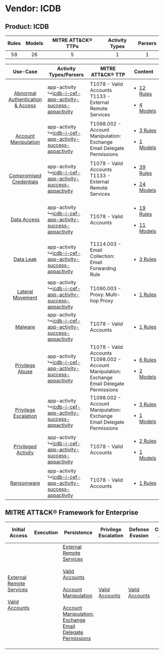 Vendor: ICDB
============
Product: ICDB
-------------
| Rules | Models | MITRE ATT&CK® TTPs | Activity Types | Parsers |
|:-----:|:------:|:------------------:|:--------------:|:-------:|
|  58   |   26   |         5          |       1        |    1    |

|    Use-Case    | Activity Types/Parsers    | MITRE ATT&CK® TTP    | Content    |
|:----:| ---- | ---- | ---- |
| [Abnormal Authentication & Access](../../../UseCases/uc_abnormal_authentication_&_access.md) |  app-activity<br> ↳[icdb-i-cef-app-activity-success-appactivity](Ps/pC_icdbicefappactivitysuccessappactivity.md)<br> | T1078 - Valid Accounts<br>T1133 - External Remote Services<br>    | [<ul><li>12 Rules</li></ul><ul><li>4 Models</li></ul>](RM/r_m_icdb_icdb_Abnormal_Authentication_&_Access.md) |
|    [Account Manipulation](../../../UseCases/uc_account_manipulation.md)    |  app-activity<br> ↳[icdb-i-cef-app-activity-success-appactivity](Ps/pC_icdbicefappactivitysuccessappactivity.md)<br> | T1098.002 - Account Manipulation: Exchange Email Delegate Permissions<br>    | [<ul><li>3 Rules</li></ul><ul><li>1 Models</li></ul>](RM/r_m_icdb_icdb_Account_Manipulation.md)    |
|          [Compromised Credentials](../../../UseCases/uc_compromised_credentials.md)          |  app-activity<br> ↳[icdb-i-cef-app-activity-success-appactivity](Ps/pC_icdbicefappactivitysuccessappactivity.md)<br> | T1078 - Valid Accounts<br>T1133 - External Remote Services<br>    | [<ul><li>39 Rules</li></ul><ul><li>24 Models</li></ul>](RM/r_m_icdb_icdb_Compromised_Credentials.md)         |
|    [Data Access](../../../UseCases/uc_data_access.md)    |  app-activity<br> ↳[icdb-i-cef-app-activity-success-appactivity](Ps/pC_icdbicefappactivitysuccessappactivity.md)<br> | T1078 - Valid Accounts<br>    | [<ul><li>19 Rules</li></ul><ul><li>11 Models</li></ul>](RM/r_m_icdb_icdb_Data_Access.md)    |
|    [Data Leak](../../../UseCases/uc_data_leak.md)    |  app-activity<br> ↳[icdb-i-cef-app-activity-success-appactivity](Ps/pC_icdbicefappactivitysuccessappactivity.md)<br> | T1114.003 - Email Collection: Email Forwarding Rule<br>    | [<ul><li>3 Rules</li></ul>](RM/r_m_icdb_icdb_Data_Leak.md)    |
|    [Lateral Movement](../../../UseCases/uc_lateral_movement.md)    |  app-activity<br> ↳[icdb-i-cef-app-activity-success-appactivity](Ps/pC_icdbicefappactivitysuccessappactivity.md)<br> | T1090.003 - Proxy: Multi-hop Proxy<br>    | [<ul><li>1 Rules</li></ul>](RM/r_m_icdb_icdb_Lateral_Movement.md)    |
|    [Malware](../../../UseCases/uc_malware.md)    |  app-activity<br> ↳[icdb-i-cef-app-activity-success-appactivity](Ps/pC_icdbicefappactivitysuccessappactivity.md)<br> | T1078 - Valid Accounts<br>    | [<ul><li>1 Rules</li></ul>](RM/r_m_icdb_icdb_Malware.md)    |
|    [Privilege Abuse](../../../UseCases/uc_privilege_abuse.md)    |  app-activity<br> ↳[icdb-i-cef-app-activity-success-appactivity](Ps/pC_icdbicefappactivitysuccessappactivity.md)<br> | T1078 - Valid Accounts<br>T1098.002 - Account Manipulation: Exchange Email Delegate Permissions<br> | [<ul><li>6 Rules</li></ul><ul><li>2 Models</li></ul>](RM/r_m_icdb_icdb_Privilege_Abuse.md)    |
|    [Privilege Escalation](../../../UseCases/uc_privilege_escalation.md)    |  app-activity<br> ↳[icdb-i-cef-app-activity-success-appactivity](Ps/pC_icdbicefappactivitysuccessappactivity.md)<br> | T1098.002 - Account Manipulation: Exchange Email Delegate Permissions<br>    | [<ul><li>3 Rules</li></ul><ul><li>1 Models</li></ul>](RM/r_m_icdb_icdb_Privilege_Escalation.md)    |
|    [Privileged Activity](../../../UseCases/uc_privileged_activity.md)    |  app-activity<br> ↳[icdb-i-cef-app-activity-success-appactivity](Ps/pC_icdbicefappactivitysuccessappactivity.md)<br> | T1078 - Valid Accounts<br>    | [<ul><li>2 Rules</li></ul><ul><li>1 Models</li></ul>](RM/r_m_icdb_icdb_Privileged_Activity.md)    |
|    [Ransomware](../../../UseCases/uc_ransomware.md)    |  app-activity<br> ↳[icdb-i-cef-app-activity-success-appactivity](Ps/pC_icdbicefappactivitysuccessappactivity.md)<br> | T1078 - Valid Accounts<br>    | [<ul><li>1 Rules</li></ul>](RM/r_m_icdb_icdb_Ransomware.md)    |

MITRE ATT&CK® Framework for Enterprise
--------------------------------------
| Initial Access                                                                                                                                   | Execution | Persistence                                                                                                                                                                                                                                                                                                                                 | Privilege Escalation                                                | Defense Evasion                                                     | Credential Access | Discovery | Lateral Movement | Collection                                                                                                                                                            | Command and Control                                                                                                                       | Exfiltration | Impact |
| ------------------------------------------------------------------------------------------------------------------------------------------------ | --------- | ------------------------------------------------------------------------------------------------------------------------------------------------------------------------------------------------------------------------------------------------------------------------------------------------------------------------------------------- | ------------------------------------------------------------------- | ------------------------------------------------------------------- | ----------------- | --------- | ---------------- | --------------------------------------------------------------------------------------------------------------------------------------------------------------------- | ----------------------------------------------------------------------------------------------------------------------------------------- | ------------ | ------ |
| [External Remote Services](https://attack.mitre.org/techniques/T1133)<br><br>[Valid Accounts](https://attack.mitre.org/techniques/T1078)<br><br> |           | [External Remote Services](https://attack.mitre.org/techniques/T1133)<br><br>[Valid Accounts](https://attack.mitre.org/techniques/T1078)<br><br>[Account Manipulation](https://attack.mitre.org/techniques/T1098)<br><br>[Account Manipulation: Exchange Email Delegate Permissions](https://attack.mitre.org/techniques/T1098/002)<br><br> | [Valid Accounts](https://attack.mitre.org/techniques/T1078)<br><br> | [Valid Accounts](https://attack.mitre.org/techniques/T1078)<br><br> |                   |           |                  | [Email Collection](https://attack.mitre.org/techniques/T1114)<br><br>[Email Collection: Email Forwarding Rule](https://attack.mitre.org/techniques/T1114/003)<br><br> | [Proxy: Multi-hop Proxy](https://attack.mitre.org/techniques/T1090/003)<br><br>[Proxy](https://attack.mitre.org/techniques/T1090)<br><br> |              |        |
